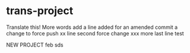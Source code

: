 # trans-project

Translate this!
More words
add a line
added for an amended commit
a change to force push
xx line
second force
change
xxx more
last line
test


NEW PROJECT
feb
sds
